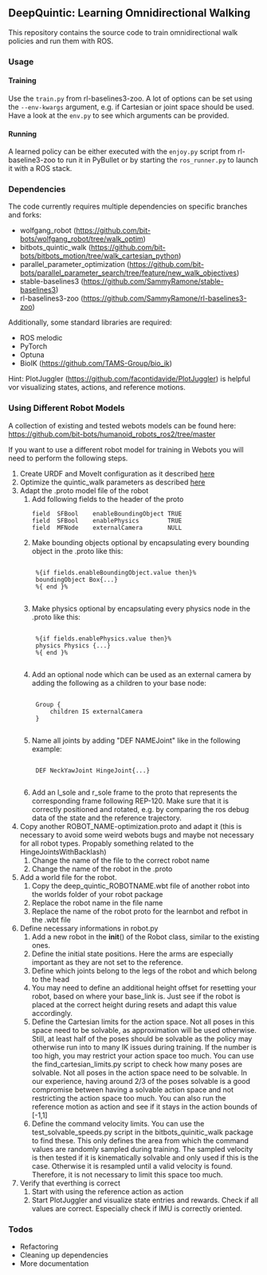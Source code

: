 ## DeepQuintic: Learning Omnidirectional Walking

This repository contains the source code to train omnidirectional walk policies and run them with ROS.

### Usage

#### Training

Use the `train.py` from rl-baselines3-zoo. A lot of options can be set using the `--env-kwargs` argument, e.g. if Cartesian or joint space should be used. Have a look at the `env.py` to see which arguments can be provided.

#### Running

A learned policy can be either executed with the `enjoy.py` script from rl-baseline3-zoo to run it in PyBullet or by starting the `ros_runner.py` to launch it with a ROS stack. 
 

### Dependencies

The code currently requires multiple dependencies on specific branches and forks:

- wolfgang_robot (https://github.com/bit-bots/wolfgang_robot/tree/walk_optim)
- bitbots_quintic_walk (https://github.com/bit-bots/bitbots_motion/tree/walk_cartesian_python)
- parallel_parameter_optimization (https://github.com/bit-bots/parallel_parameter_search/tree/feature/new_walk_objectives)
- stable-baselines3 (https://github.com/SammyRamone/stable-baselines3)
- rl-baselines3-zoo (https://github.com/SammyRamone/rl-baselines3-zoo)

Additionally, some standard libraries are required:
- ROS melodic
- PyTorch
- Optuna
- BioIK (https://github.com/TAMS-Group/bio_ik)

Hint: PlotJuggler (https://github.com/facontidavide/PlotJuggler) is helpful vor visualizing states, actions, and reference motions.

### Using Different Robot Models

A collection of existing and tested webots models can be found here: https://github.com/bit-bots/humanoid_robots_ros2/tree/master

If you want to use a different robot model for training in Webots you will need to perform the following steps.
1. Create URDF and MoveIt configuration as it described [here](https://github.com/bit-bots/humanoid_robots_ros2/blob/master/README.md)
2. Optimize the quintic_walk parameters as described [here](https://bit-bots.github.io/quintic_walk/)
3. Adapt the .proto model file of the robot
    1. Add following fields to the header of the proto
        <pre><code>field  SFBool    enableBoundingObject TRUE
       field  SFBool    enablePhysics        TRUE          
       field  MFNode    externalCamera       NULL
       </code></pre>
    2. Make bounding objects optional by encapsulating every bounding object in the .proto like this:
        <pre><code>
        %{if fields.enableBoundingObject.value then}%
        boundingObject Box{...}
        %{ end }%
        </code></pre>
    3. Make physics optional by encapsulating every physics node in the .proto like this:
        <pre><code>
        %{if fields.enablePhysics.value then}%
        physics Physics {...}
        %{ end }%
        </code></pre>
    4. Add an optional node which can be used as an external camera by adding the following as a children to your base node:
        <pre><code>
        Group {
            children IS externalCamera
        }
        </code></pre>
    5. Name all joints by adding "DEF NAMEJoint" like in the following example:
        <pre><code>
        DEF NeckYawJoint HingeJoint{...}
        </code></pre>
    6. Add an l_sole and r_sole frame to the proto that represents the corresponding frame following REP-120. Make sure that it is correctly positioned and rotated, e.g. by comparing the ros debug data of the state and the reference trajectory.
4. Copy another ROBOT_NAME-optimization.proto and adapt it (this is necessary to avoid some weird webots bugs and maybe not necessary for all robot types. Propably something related to the HingeJointsWithBacklash)
    1. Change the name of the file to the correct robot name
    2. Change the name of the robot in the .proto    
5. Add a world file for the robot.
    1. Copy the deep_quintic_ROBOTNAME.wbt file of another robot into the worlds folder of your robot package
    2. Replace the robot name in the file name
    3. Replace the name of the robot proto for the learnbot and refbot in the .wbt file
6. Define necessary informations in robot.py
    1. Add a new robot in the __init__() of the Robot class, similar to the existing ones.
    2. Define the initial state positions. Here the arms are especially important as they are not set to the reference.
    3. Define which joints belong to the legs of the robot and which belong to the head
    4. You may need to define an additional height offset for resetting your robot, based on where your base_link is. Just see if the robot is placed at the correct height during resets and adapt this value accordingly.
    5. Define the Cartesian limits for the action space. Not all poses in this space need to be solvable, as approximation will be used otherwise. Still, at least half of the poses should be solvable as the policy may otherwise run into to many IK issues during training. If the number is too high, you may restrict your action space too much. You can use the find_cartesian_limits.py script to check how many poses are solvable. Not all poses in the action space need to be solvable. In our experience, having around 2/3 of the poses solvable is a good compromise between having a solvable action space and not restricting the action space too much. You can also run the reference motion as action and see if it stays in the action bounds of [-1,1]
    6. Define the command velocity limits. You can use the test_solvable_speeds.py script in the bitbots_quinitic_walk package to find these. This only defines the area from which the command values are randomly sampled during training. The sampled velocity is then tested if it is kinematically solvable and only used if this is the case. Otherwise it is resampled until a valid velocity is found. Therefore, it is not necessary to limit this space too much.
7. Verify that everthing is correct
    1. Start with using the reference action as action
    2. Start PlotJuggler and visualize state entries and rewards. Check if all values are correct. Especially check if IMU is correctly oriented.

### Todos
- Refactoring
- Cleaning up dependencies
- More documentation
